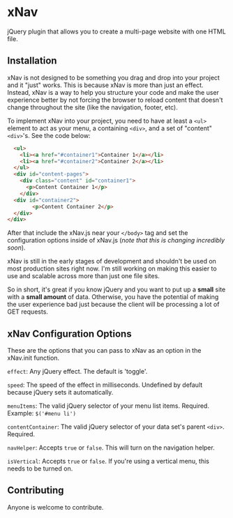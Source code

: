 xNav
====

jQuery plugin that allows you to create a multi-page website with one HTML file. 

Installation
---

xNav is not designed to be something you drag and drop into your project and it "just" works. This is because xNav is more than just an effect. Instead, xNav is a way to help you structure your code and make the user experience better by not forcing the browser to reload content that doesn't change throughout the site (like the navigation, footer, etc).

To implement xNav into your project, you need to have at least a ```<ul>``` element to act as your menu, a containing ```<div>```, and a set of "content" ```<div>```'s. See the code below:

```html
  <ul>
    <li><a href="#container1">Container 1</a></li>
    <li><a href="#container2">Container 2</a></li>
  </ul>
  <div id="content-pages">
    <div class="content" id="container1">
  	  <p>Content Container 1</p>
  	</div>
  <div id="container2">
  		<p>Content Container 2</p>
  </div>
</div>
```
After that include the xNav.js near your ```</body>``` tag and set the configuration options inside of xNav.js (<em>note that this is changing incredibly soon</em>).

xNav is still in the early stages of development and shouldn't be used on most production sites right now. I'm still working on making this easier to use and scalable across more than just one file sites.

So in short, it's great if you know jQuery and you want to put up a **small** site with a **small amount** of data. Otherwise, you have the potential of making the user experience bad just because the client will be processing a lot of GET requests. 

xNav Configuration Options
---

These are the options that you can pass to xNav as an option in the xNav.init function.

```effect```: Any jQuery effect. The default is 'toggle'.

```speed```: The speed of the effect in milliseconds. Undefined by default because jQuery sets it automatically.

```menuItems```: The valid jQuery selector of your menu list items. Required. Example: ```$('#menu li')```

```contentContainer```: The valid jQuery selector of your data set's parent ```<div>```. Required.

```navHelper```: Accepts ```true``` or ```false```. This will turn on the navigation helper. 

```isVertical```: Accepts ```true``` or ```false```. If you're using a vertical menu, this needs to be turned on.

Contributing
---
Anyone is welcome to contribute.

